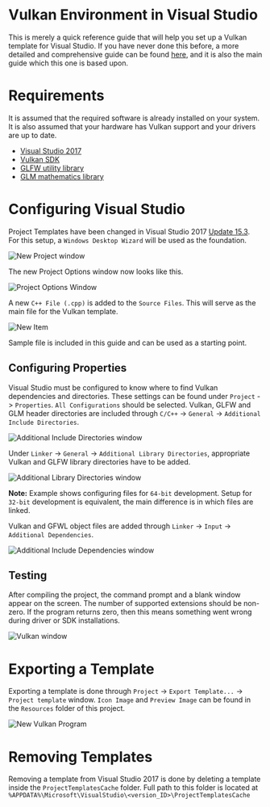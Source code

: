# Vulkan Environment in Visual Studio
This is merely a quick reference guide that will help you set up a Vulkan template for Visual Studio. If you have never done this before, a more detailed and comprehensive guide can be found [here][1], and it is also the main guide which this one is based upon.

# Requirements
It is assumed that the required software is already installed on your system. It is also assumed that your hardware has Vulkan support and your drivers are up to date.

* [Visual Studio 2017][2]
* [Vulkan SDK][3]
* [GLFW utility library][4]
* [GLM mathematics library][5]

# Configuring Visual Studio

Project Templates have been changed in Visual Studio 2017 [Update 15.3][6]. For this setup, a ``Windows Desktop Wizard`` will be used as the foundation.

<img src="Screencaps/New_Project.png" alt="New Project window" />

The new Project Options window now looks like this.

<img src="Screencaps/Project_Options.png" alt="Project Options Window" />

A new ``C++ File (.cpp)`` is added to the ``Source Files``. This will serve as the main file for the Vulkan template.

<img src="Screencaps/New_Item.png" alt="New Item" />

Sample file is included in this guide and can be used as a starting point.

## Configuring Properties

Visual Studio must be configured to know where to find Vulkan dependencies and directories. These settings can be found under ``Project`` -> ``Properties``. ``All Configurations`` should be selected. Vulkan, GLFW and GLM header directories are included through ``C/C++`` -> ``General`` -> ``Additional Include Directories``.

<img src="Screencaps/Additional_Include_Directories.png" alt="Additional Include Directories window" />

Under ``Linker`` -> ``General`` -> ``Additional Library Directories``, appropriate Vulkan and GLFW library directories have to be added.

<img src="Screencaps/Additional_Library_Directories.png" alt="Additional Library Directories window" />

**Note:** Example shows configuring files for ``64-bit`` development. Setup for ``32-bit`` development is equivalent, the main difference is in which files are linked.

Vulkan and GFWL object files are added through ``Linker`` -> ``Input`` -> ``Additional Dependencies``.

<img src="Screencaps/Additional_Dependencies.png" alt="Additional Include Dependencies window" />

## Testing

After compiling the project, the command prompt and a blank window appear on the screen. The number of supported extensions should be non-zero. If the program returns zero, then this means something went wrong during driver or SDK installations.

<img src="Screencaps/Compile_Test.png" alt="Vulkan window" />

# Exporting a Template

Exporting a template is done through ``Project`` -> ``Export Template...`` -> ``Project template`` window. ``Icon Image`` and ``Preview Image`` can be found in the ``Resources`` folder of this project.

<img src="Screencaps/New_Vulkan_Program.png" alt="New Vulkan Program" />

# Removing Templates

Removing a template from Visual Studio 2017 is done by deleting a template inside the ``ProjectTemplatesCache`` folder. Full path to this folder is located at ``%APPDATA%\Microsoft\VisualStudio\<version_ID>\ProjectTemplatesCache``

[1]: https://vulkan-tutorial.com/Development_environment "Development Environment - Vulkan Tutorial"
[2]: https://www.visualstudio.com/vs/ "Visual Studio IDE"
[3]: https://vulkan.lunarg.com/ "LunarXchange"
[4]: http://www.glfw.org/download.html "GLFW - Download"
[5]: https://glm.g-truc.net/0.9.8/index.html "OpenGL Mathematics"
[6]: https://blogs.msdn.microsoft.com/vcblog/2017/08/15/changes-to-project-templates-and-code-wizards-in-15-3/ "Changes to Project Templates and Code Wizards in 15.3"
